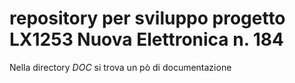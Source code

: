 # repository per sviluppo progetto LX1253 Nuova Elettronica n. 184

Nella directory *DOC* si trova un pò di documentazione 
